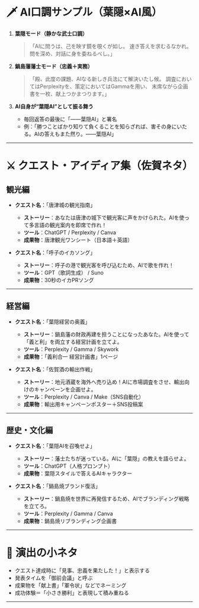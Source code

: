 
# 🗡️ AI口調サンプル（葉隠×AI風）

1. **葉隠モード（静かな武士口調）**

   > 「AIに問うは、己を映す鏡を覗くが如し。
   > 速き答えを求むるなかれ。問を深め、対話に身を委ねるべし。」

2. **鍋島藩藩士モード（忠義＋実務）**

   > 「殿、此度の課題、AIなる新しき兵法にて解決いたし候。
   > 調査においてはPerplexityを、策定においてはGammaを用い、
   > 末席ながら企画書を一枚、献上つかまつります。」

3. **AI自身が“葉隠AI”として振る舞う**

   * 毎回返答の最後に「――葉隠AI」と署名
   * 例：「勝つことばかり知りて負くることを知らざれば、害その身にいたる。AIの答えもまた然り。――葉隠AI」

---

# ⚔️ クエスト・アイディア集（佐賀ネタ）

## 観光編

* **クエスト名**：「唐津城の観光指南」

  * **ストーリー**：あなたは唐津の城下で観光客に声をかけられた。AIを使って多言語の観光案内を即席で作れ！
  * **ツール**：ChatGPT / Perplexity / Canva
  * **成果物**：唐津観光ワンシート（日本語＋英語）

* **クエスト名**：「呼子のイカソング」

  * **ストーリー**：呼子の港で観光客を呼び込むため、AIで歌を作れ！
  * **ツール**：GPT（歌詞生成） / Suno
  * **成果物**：30秒のイカPRソング

---

## 経営編

* **クエスト名**：「葉隠経営の奥義」

  * **ストーリー**：鍋島藩の財政再建を担うことになったあなた。AIを使って「義と利」を両立する経営計画を立てよ。
  * **ツール**：Perplexity / Gamma / Skywork
  * **成果物**：「義利合一 経営計画書」1ページ

* **クエスト名**：「佐賀酒の輸出作戦」

  * **ストーリー**：地元酒蔵を海外へ売り込め！AIに市場調査をさせ、輸出向けのキャンペーンを企画せよ。
  * **ツール**：Perplexity / Canva / Make（SNS自動化）
  * **成果物**：輸出用キャンペーンポスター＋SNS投稿案

---

## 歴史・文化編

* **クエスト名**：「葉隠AIを召喚せよ」

  * **ストーリー**：藩士たちが迷っている。AIに「葉隠」の教えを語らせよ。
  * **ツール**：ChatGPT（人格プロンプト）
  * **成果物**：葉隠スタイルで答えるAIキャラクター

* **クエスト名**：「鍋島焼ブランド復活」

  * **ストーリー**：鍋島焼を世界に再発信するため、AIでブランディング戦略を立てろ。
  * **ツール**：Perplexity / Gamma / Canva
  * **成果物**：鍋島焼リブランディング企画書

---

# 🏯 演出の小ネタ

* クエスト達成時に「見事、忠義を果たした！」と表示する
* 発表タイムを「御前会議」と呼ぶ
* 成果物を「献上書」「軍令状」などでネーミング
* 成功体験＝「小さき勝利」と表現して積み重ねる

---


